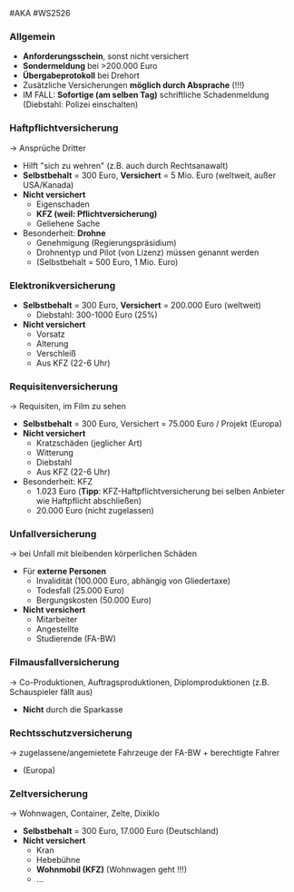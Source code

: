 #AKA #WS2526 
### Allgemein
- **Anforderungsschein**, sonst nicht versichert
- **Sondermeldung** bei >200.000 Euro
- **Übergabeprotokoll** bei Drehort
- Zusätzliche Versicherungen **möglich durch Absprache** (!!!)
- IM FALL: **Sofortige (am selben Tag)** schriftliche Schadenmeldung (Diebstahl: Polizei einschalten)
### Haftpflichtversicherung
-> Ansprüche Dritter 
- Hilft "sich zu wehren" (z.B. auch durch Rechtsanawalt)
- **Selbstbehalt** = 300 Euro, **Versichert** = 5 Mio. Euro (weltweit, außer USA/Kanada)
- **Nicht versichert**
	- Eigenschaden
	- **KFZ (weil: Pflichtversicherung)**
	- Geliehene Sache
- Besonderheit: **Drohne**
	- Genehmigung (Regierungspräsidium)
	- Drohnentyp und Pilot (von Lizenz) müssen genannt werden
	- (Selbstbehalt = 500 Euro, 1 Mio. Euro)
### Elektronikversicherung
- **Selbstbehalt** = 300 Euro, **Versichert** = 200.000 Euro (weltweit)
	- Diebstahl: 300-1000 Euro (25%)
- **Nicht versichert**
	- Vorsatz
	- Alterung
	- Verschleiß
	- Aus KFZ (22-6 Uhr)
### Requisitenversicherung
-> Requisiten, im Film zu sehen
- **Selbstbehalt** = 300 Euro, Versichert = 75.000 Euro / Projekt (Europa)
- **Nicht versichert**
	- Kratzschäden (jeglicher Art)
	- Witterung
	- Diebstahl
	- Aus KFZ (22-6 Uhr)
- Besonderheit: KFZ
	- 1.023 Euro
		(**Tipp**: KFZ-Haftpflichtversicherung bei selben Anbieter wie Haftpflicht abschließen)
	- 20.000 Euro (nicht zugelassen)
### Unfallversicherung
-> bei Unfall mit bleibenden körperlichen Schäden
- Für **externe Personen**
	- Invalidität (100.000 Euro, abhängig von Gliedertaxe)
	- Todesfall (25.000 Euro)
	- Bergungskosten (50.000 Euro)
- **Nicht versichert**
	- Mitarbeiter
	- Angestellte
	- Studierende (FA-BW)
### Filmausfallversicherung
-> Co-Produktionen, Auftragsproduktionen, Diplomproduktionen (z.B. Schauspieler fällt aus)
- **Nicht** durch die Sparkasse
### Rechtsschutzversicherung
-> zugelassene/angemietete Fahrzeuge der FA-BW + berechtigte Fahrer
- (Europa)
### Zeltversicherung
-> Wohnwagen, Container, Zelte, Dixiklo
- **Selbstbehalt** = 300 Euro, 17.000 Euro (Deutschland)
- **Nicht versichert**
	- Kran
	- Hebebühne
	- **Wohnmobil (KFZ)** (Wohnwagen geht !!!)
	- ...